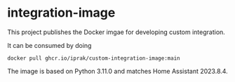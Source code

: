 # integration-image

This project publishes the Docker imgae for developing custom integration.

It can be consumed by doing

`docker pull ghcr.io/iprak/custom-integration-image:main`

The image is based on Python 3.11.0 and matches Home Assistant 2023.8.4.
